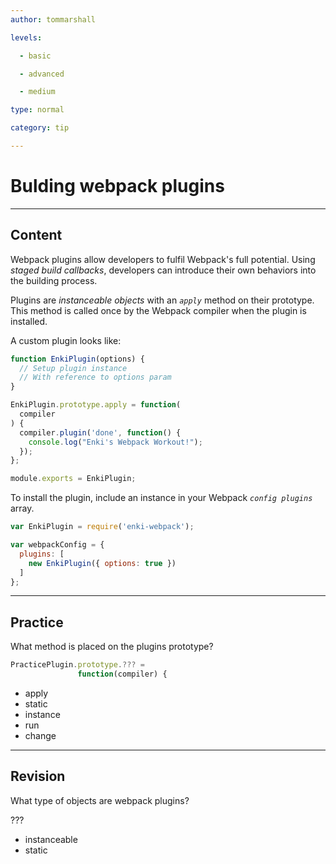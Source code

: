 ```yaml
---
author: tommarshall

levels:

  - basic

  - advanced

  - medium

type: normal

category: tip

---
```


# Bulding webpack plugins

---

## Content

Webpack plugins allow developers to fulfil Webpack's full potential. Using _staged build callbacks_, developers can introduce their own behaviors into the building process.

Plugins are _instanceable objects_ with an _`apply`_ method on their prototype. This method is called once by the Webpack compiler when the plugin is installed.

A custom plugin looks like:

```javascript
function EnkiPlugin(options) {
  // Setup plugin instance
  // With reference to options param
}

EnkiPlugin.prototype.apply = function(
  compiler
) {
  compiler.plugin('done', function() {
    console.log("Enki's Webpack Workout!");
  });
};

module.exports = EnkiPlugin;
```

To install the plugin, include an instance in your Webpack _`config plugins`_ array.

```javascript
var EnkiPlugin = require('enki-webpack');

var webpackConfig = {
  plugins: [
    new EnkiPlugin({ options: true })
  ]
};
```

---

## Practice

What method is placed on the plugins prototype?

```javascript
PracticePlugin.prototype.??? =
               function(compiler) {
```

- apply
- static
- instance
- run
- change

---

## Revision

What type of objects are webpack plugins?

???

- instanceable
- static
